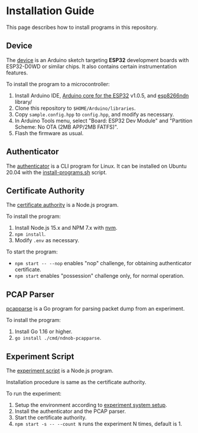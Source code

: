 # Installation Guide

This page describes how to install programs in this repository.

## Device

The [device](../examples/device) is an Arduino sketch targeting **ESP32** development boards with ESP32-D0WD or similar chips.
It also contains certain instrumentation features.

To install the program to a microcontroller:

1. Install Arduino IDE, [Arduino core for the ESP32](https://github.com/espressif/arduino-esp32) v1.0.5, and [esp8266ndn](https://github.com/yoursunny/esp8266ndn) library/
2. Clone this repository to `$HOME/Arduino/libraries`.
3. Copy `sample.config.hpp` to `config.hpp`, and modify as necessary.
4. In Arduino Tools menu, select "Board: ESP32 Dev Module" and "Partition Scheme: No OTA (2MB APP/2MB FATFS)".
5. Flash the firmware as usual.

## Authenticator

The [authenticator](../programs/authenticator) is a CLI program for Linux.
It can be installed on Ubuntu 20.04 with the [install-programs.sh](../extras/install-programs.sh) script.

## Certificate Authority

The [certificate authority](../extras/ca) is a Node.js program.

To install the program:

1. Install Node.js 15.x and NPM 7.x with [nvm](https://github.com/nvm-sh/nvm).
2. `npm install`.
3. Modify `.env` as necessary.

To start the program:

* `npm start -- --nop` enables "nop" challenge, for obtaining authenticator certificate.
* `npm start` enables "possession" challenge only, for normal operation.

## PCAP Parser

[pcapparse](../extras/pcapparse) is a Go program for parsing packet dump from an experiment.

To install the program:

1. Install Go 1.16 or higher.
2. `go install ./cmd/ndnob-pcapparse`.

## Experiment Script

The [experiment script](../extras/exp) is a Node.js program.

Installation procedure is same as the certificate authority.

To run the experiment:

1. Setup the environment according to [experiment system setup](expsetup.md).
2. Install the authenticator and the PCAP parser.
3. Start the certificate authority.
4. `npm start -s -- --count N` runs the experiment N times, default is 1.
